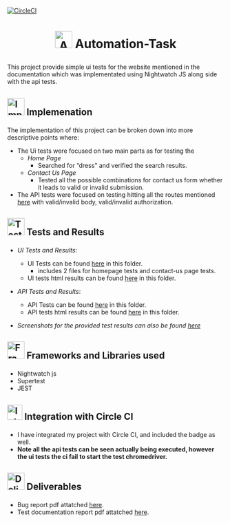 [![CircleCI](https://dl.circleci.com/status-badge/img/gh/RanaMohamed99/Automation-Task/tree/main.svg?style=svg)](https://dl.circleci.com/status-badge/redirect/gh/RanaMohamed99/Automation-Task/tree/main)

# <p align="center"><img src="https://cdn2.iconfinder.com/data/icons/testing-software-2-filled-outline/128/Testing_Software_2_-_Ps_Style_-_1-08-512.png" width="40" title="Automation-Task"> Automation-Task </p>
This project provide simple ui tests for the website mentioned in the documentation which was implementated using Nightwatch JS along side with the api tests.

## <p align="left"><img src="https://png.pngtree.com/png-vector/20230412/ourmid/pngtree-implementation-flat-icon-vector-png-image_6701398.png" width="40" title="Implemenation"> Implemenation </p>
 The implementation of this project can be broken down into more descriptive points where:
   - The Ui tests were focused on two main parts as for testing the
        - *Home Page*
           - Searched for “dress” and verified the search results.
        - *Contact Us Page*
           - Tested all the possible combinations for contact us form whether it leads to valid or invalid submission.
   - The API tests were focused on testing hitting all the routes mentioned [here](https://www.npmjs.com/package/mock-user-auth?activeTab=readme) with valid/invalid body, 
     valid/invalid authorization.

## <p align="left"><img src="https://www.pngplay.com/wp-content/uploads/6/Exam-Logo-Background-PNG-Image.png" width="40" title="Tests and Results"> Tests and Results </p>
   - *UI Tests and Results*:
        - UI Tests can be found [here](https://github.com/RanaMohamed99/Automation-Task/tree/main/nightwatch/examples/ui-tests) in this folder.
          - includes 2 files for homepage tests and contact-us page tests.
        - UI tests html results can be found [here](https://github.com/RanaMohamed99/Automation-Task/tree/main/tests_output/tests_output_results/ui_tests_output) in this folder.
   - *API Tests and Results*:
        - API Tests can be found [here](https://github.com/RanaMohamed99/Automation-Task/tree/main/api-tests) in this folder.
        - API tests html results can be found [here](https://github.com/RanaMohamed99/Automation-Task/blob/main/tests_output/tests_output_results/api_tests_output/apitest-report.html) in this 
          folder.

   - *Screenshots for the provided test results can also be found [here](https://github.com/RanaMohamed99/Automation-Task/tree/main/tests_output/tests_output_results)*

## <p align="left"><img src="https://gloify.com/wp-content/uploads/2021/06/shopify-2-1210x617.png" width="40" title="Frameworks and Libraries used"> Frameworks and Libraries used </p> 
- Nightwatch js
- Supertest
- JEST

## <p align="left"><img src="https://cdn.iconscout.com/icon/free/png-256/free-circleci-3629946-3031758.png" width="35" title="Integration with Circle CI"> Integration with Circle CI </p>
- I have integrated my project with Circle CI, and included the badge as well.
- **Note all the api tests can be seen actually being executed, however the ui tests the ci fail to start the test chromedriver.**

## <p align="left"><img src="https://www.pngall.com/wp-content/uploads/12/Delivery-Scooter-PNG-Images-HD.png" width="40" title="Deliverables"> Deliverables </p> 
- Bug report pdf attatched [here](https://github.com/RanaMohamed99/Automation-Task/blob/main/PDF/Bug%20reports%20final.pdf).
- Test documentation report pdf attatched [here](https://github.com/RanaMohamed99/Automation-Task/tree/main/PDF).
